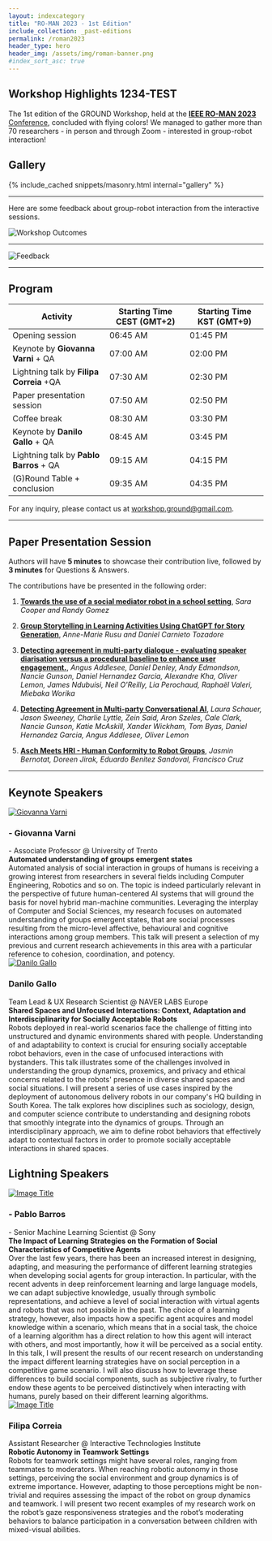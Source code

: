 ```yaml
---
layout: indexcategory
title: "RO-MAN 2023 - 1st Edition"
include_collection: _past-editions
permalink: /roman2023
header_type: hero
header_img: /assets/img/roman-banner.png
#index_sort_asc: true
---
```


## Workshop Highlights 1234-TEST


The 1st edition of the GROUND Workshop, held at the <a href="http://ro-man2023.org/main"><b>IEEE RO-MAN 2023</b> Conference</a>, concluded with flying colors! We managed to gather more than 70 researchers - in person and through Zoom - interested in group-robot interaction!

## Gallery

{% include_cached snippets/masonry.html internal="gallery" %}

---

Here are some feedback about group-robot interaction from the interactive sessions.


![Workshop Outcomes](assets/img/outcomes.png)

---

![Feedback](assets/img/comments.png)

---

## Program

| **Activity**                             | **Starting Time CEST (GMT+2)** | **Starting Time KST (GMT+9)** |
|------------------------------------------|--------------------------------|-------------------------------|
| Opening session                          | 06:45 AM                       | 01:45 PM                      |
| Keynote by **Giovanna Varni** + QA       | 07:00 AM                       | 02:00 PM                      |
| Lightning talk by **Filipa Correia** +QA | 07:30 AM                       | 02:30 PM                      |
| Paper presentation session               | 07:50 AM                       | 02:50 PM                      |
| Coffee break                             | 08:30 AM                       | 03:30 PM                      |
| Keynote by **Danilo Gallo** + QA         | 08:45 AM                       | 03:45 PM                      |
| Lightning talk by **Pablo Barros** + QA  | 09:15 AM                       | 04:15 PM                      |
| (G)Round Table + conclusion              | 09:35 AM                       | 04:35 PM                      |

For any inquiry, please contact us at [workshop.ground@gmail.com](mailto:workshop.ground@gmail.com).

 ---

## Paper Presentation Session

Authors will have **5 minutes** to showcase their contribution live, followed by **3 minutes** for Questions & Answers.

The contributions have be presented in the following order:
1. [**Towards the use of a social mediator robot in a school setting**](/workshop/cooper), *Sara Cooper and Randy Gomez*
   
2. [**Group Storytelling in Learning Activities Using ChatGPT for Story Generation**](/workshop/rusu), *Anne-Marie Rusu and Daniel Carnieto Tozadore*
   
3. [**Detecting agreement in multi-party dialogue - evaluating speaker diarisation versus a procedural baseline to enhance user engagement.**](/workshop/addlesee), *Angus Addlesee, Daniel Denley, Andy Edmondson, Nancie Gunson, Daniel Hernandez Garcia, Alexandre Kha, Oliver Lemon, James Ndubuisi, Neil O'Reilly, Lia Perochaud, Raphaël Valeri, Miebaka Worika*
   
4. [**Detecting Agreement in Multi-party Conversational AI**](/workshop/schauer), *Laura Schauer, Jason Sweeney, Charlie Lyttle, Zein Said, Aron Szeles, Cale Clark, Nancie Gunson, Katie McAskill, Xander Wickham, Tom	Byas, Daniel Hernandez Garcia, Angus Addlesee, Oliver Lemon*
   
5. [**Asch Meets HRI - Human Conformity to Robot Groups**](/workshop/bernotat), *Jasmin Bernotat, Doreen Jirak, Eduardo Benitez Sandoval, Francisco Cruz* 

---

## Keynote Speakers

<section class="light">
    <div class="container py-2">
        <article class="postcard light blue">
            <a class="postcard__img_link" href="#">
                <img class="postcard__img" src="assets/img/giovanna.png" alt="Giovanna Varni" />
            </a>
            <div class="postcard__text t-dark">
                <h1 class="postcard__title blue">- Giovanna Varni</h1>
                <div class="postcard__subtitle small">
				- Associate Professor @ University of Trento
				</div>
                <div class="postcard__bar"></div>
                <div class="postcard__preview-txt"><b>Automated understanding of groups emergent states</b> <br> Automated analysis of social interaction in groups of humans is receiving a growing interest from researchers in several fields including Computer Engineering, Robotics and so on. The topic is indeed particularly relevant in the perspective of future human-centered AI systems that will ground the basis for novel hybrid man-machine communities. Leveraging the interplay of Computer and Social Sciences, my research focuses on automated understanding of groups emergent states, that are social processes resulting from the micro-level affective, behavioural and cognitive interactions among group members. This talk will present a selection of my previous and current research achievements in this area with a particular reference to cohesion, coordination, and potency.</div>
            </div>
        </article>
        <article class="postcard light blue">
			<a class="postcard__img_link" href="#">
				<img class="postcard__img" src="assets/img/danilo.png" alt="Danilo Gallo" />	
			</a>
			<div class="postcard__text t-dark">
				<h1 class="postcard__title blue">Danilo Gallo</h1>
				<div class="postcard__subtitle small">
					Team Lead & UX Research Scientist @ NAVER LABS Europe
				</div>
				<div class="postcard__bar"></div>
				<div class="postcard__preview-txt"><b>Shared Spaces and Unfocused Interactions: Context, Adaptation and Interdisciplinarity for Socially Acceptable Robots</b> <br> Robots deployed in real-world scenarios face the challenge of fitting into unstructured and dynamic environments shared with people. Understanding of and adaptability to context is crucial for ensuring socially acceptable robot behaviors, even in the case of unfocused interactions with bystanders. This talk illustrates some of the challenges involved in understanding the group dynamics, proxemics, and privacy and ethical concerns related to the robots' presence in diverse shared spaces and social situations. I will present a series of use cases inspired by the deployment of autonomous delivery robots in our company's HQ building in South Korea. The talk explores how disciplines such as sociology, design, and computer science contribute to understanding and designing robots that smoothly integrate into the dynamics of groups. Through an interdisciplinary approach, we aim to define robot behaviors that effectively adapt to contextual factors in order to promote socially acceptable interactions in shared spaces.</div>
			</div>
		</article>
    </div>
</section>


## Lightning Speakers

<section class="light">
    <div class="container py-2">
        <article class="postcard light blue">
            <a class="postcard__img_link" href="#">
                <img class="postcard__img" src="assets/img/pablo.png" alt="Image Title" />
            </a>
            <div class="postcard__text t-dark">
                <h1 class="postcard__title blue">- Pablo Barros</h1>
                <div class="postcard__subtitle small">
				- Senior Machine Learning Scientist @ Sony
				</div>
                <div class="postcard__bar"></div>
                <div class="postcard__preview-txt"><b>The Impact of Learning Strategies on the Formation of Social Characteristics of Competitive Agents</b> <br> Over the last few years, there has been an increased interest in designing, adapting, and measuring the performance of different learning strategies when developing social agents for group interaction. In particular, with the recent advents in deep reinforcement learning and large language models, we can adapt subjective knowledge, usually through symbolic representations, and achieve a level of social interaction with virtual agents and robots that was not possible in the past. The choice of a learning strategy, however, also impacts how a specific agent acquires and model knowledge within a scenario, which means that in a social task, the choice of a learning algorithm has a direct relation to how this agent will interact with others, and most importantly, how it will be perceived as a social entity. In this talk, I will present the results of our recent research on understanding the impact different learning strategies have on social perception in a competitive game scenario. I will also discuss how to leverage these differences to build social components, such as subjective rivalry, to further endow these agents to be perceived distinctively when interacting with humans, purely based on their different learning algorithms.</div>
            </div>
        </article>
        <article class="postcard light blue">
			<a class="postcard__img_link" href="#">
				<img class="postcard__img" src="assets/img/filipa_small.jpg" alt="Image Title" />	
			</a>
			<div class="postcard__text t-dark">
				<h1 class="postcard__title blue">Filipa Correia</h1>
				<div class="postcard__subtitle small">
					Assistant Researcher @ Interactive Technologies Institute
				</div>
				<div class="postcard__bar"></div>
				<div class="postcard__preview-txt"><b>Robotic Autonomy in Teamwork Settings</b> <br> Robots for teamwork settings might have several roles, ranging from teammates to moderators. When reaching robotic autonomy in those settings, perceiving the social environment and group dynamics is of extreme importance. However, adapting to those perceptions might be non-trivial and requires assessing the impact of the robot on group dynamics and teamwork. I will present two recent examples of my research work on the robot’s gaze responsiveness strategies and the robot’s moderating behaviors to balance participation in a conversation between children with mixed-visual abilities.</div>
			</div>
		</article>
    </div>
</section>

